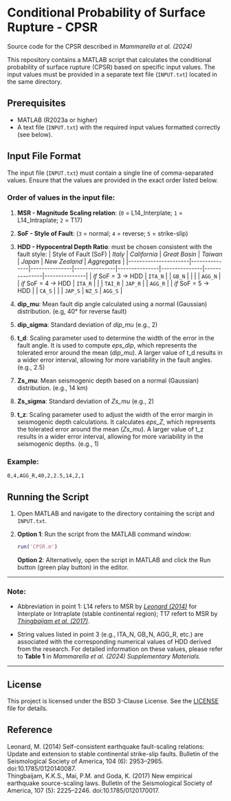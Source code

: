 # Conditional Probability of Surface Rupture - CPSR
Source code for the CPSR described in *Mammarella et al. (2024)*  

This repository contains a MATLAB script that calculates the conditional probability of surface rupture (CPSR) based on specific input values. The input values must be provided in a separate text file (`INPUT.txt`) located in the same directory. 

## Prerequisites  
- MATLAB (R2023a or higher)  
- A text file (`INPUT.txt`) with the required input values formatted correctly (see below).

## Input File Format  
The input file (`INPUT.txt`) must contain a single line of comma-separated values. Ensure that the values are provided in the exact order listed below.  

### Order of values in the input file:  

1. **MSR - Magnitude Scaling relation**: (`0` = L14_Interplate; `1` = L14_Intraplate; `2` = T17)

2. **SoF - Style of Fault**: (`3` = normal; `4` = reverse; `5` = strike-slip)

3. **HDD - Hypocentral Depth Ratio**: must be chosen consistent with the fault style:
   | Style of Fault (SoF) |    *Italy*    |  *California* | *Great Basin* |    *Taiwan*   |    *Japan*    | *New Zealand* |  *Aggregates* |
   |----------------------|---------------|---------------|---------------|---------------|---------------|---------------|---------------|
   | *if* SoF = 3  → HDD  |     `ITA_N`    |              |      `GB_N`   |               |               |               |     `AGG_N`   |
   | *if* SoF = 4  → HDD  |     `ITA_R`    |              |               |     `TAI_R`   |     `JAP_R`   |               |     `AGG_R`   |
   | *if* SoF = 5  → HDD  |               |     `CA_S`    |               |               |     `JAP_S`   |      `NZ_S`   |     `AGG_S`   |  

4. **dip_mu**: Mean fault dip angle calculated using a normal (Gaussian) distribution. (e.g, 40° for reverse fault)

5. **dip_sigma**: Standard deviation of *dip_mu* (e.g., 2)

6. **t_d**: Scaling parameter used to determine the width of the error in the fault angle. It is used to compute *eps_dip*, which represents the tolerated error around the mean (*dip_mu*). A larger value of t_d results in a wider error interval, allowing for more variability in the fault angles. (e.g., 2.5)

7. **Zs_mu**: Mean seismogenic depth based on a normal (Gaussian) distribution. (e.g., 14 km)

8. **Zs_sigma**: Standard deviation of *Zs_mu* (e.g., 2) 

9. **t_z**: Scaling parameter used to adjust the width of the error margin in seismogenic depth calculations.  It calculates *eps_Z*, which represents the tolerated error around the mean (*Zs_mu*). A larger value of t_z results in a wider error interval, allowing for more variability in the seismogenic depths. (e.g., 1)   


### Example:  
`0,4,AGG_R,40,2,2.5,14,2,1`  


## Running the Script

1. Open MATLAB and navigate to the directory containing the script and `INPUT.txt`.
2. **Option 1**: Run the script from the MATLAB command window:

   ```matlab
   run('CPSR.m')
   ```
   **Option 2**: Alternatively, open the script in MATLAB and click the Run button (green play button) in the editor.

___________________________________________________________
### Note: 
- Abbreviation in point 1: L14 refers to MSR by *[Leonard (2014)](https://doi.org/10.1785/0120140087)* for Interplate or Intraplate (stable continental region); T17 refert to MSR by *[Thingbaijam et al. (2017)](https://doi.org/10.1785/0120170017)*.

- String values listed in point 3 (e.g., ITA_N, GB_N, AGG_R, etc.) are associated with the corresponding numerical values of HDD derived from the research. For detailed information on these values, please refer to **Table 1** in *Mammarella et al. (2024) Supplementary Materials.*
___________________________________________________________
## License  
This project is licensed under the BSD 3-Clause License. See the [LICENSE](https://github.com/MammarellaLisa/CPSR/blob/main/LICENSE) file for details.

## Reference  
Leonard, M. (2014) Self-consistent earthquake fault-scaling relations: Update and extension to stable continental strike-slip faults. Bulletin of the Seismological Society of America, 104 (6): 2953–2965. doi:10.1785/0120140087.  
Thingbaijam, K.K.S., Mai, P.M. and Goda, K. (2017) New empirical earthquake source-scaling laws. Bulletin of the Seismological Society of America, 107 (5): 2225–2246. doi:10.1785/0120170017.  




